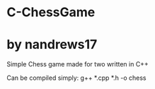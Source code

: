 # C-ChessGame
# by nandrews17
Simple Chess game made for two written in C++

Can be compiled simply: g++ *.cpp *.h -o chess
